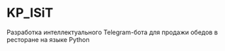 # KP_ISiT
Разработка интеллектуального Telegram-бота для продажи обедов в ресторане на языке Python
